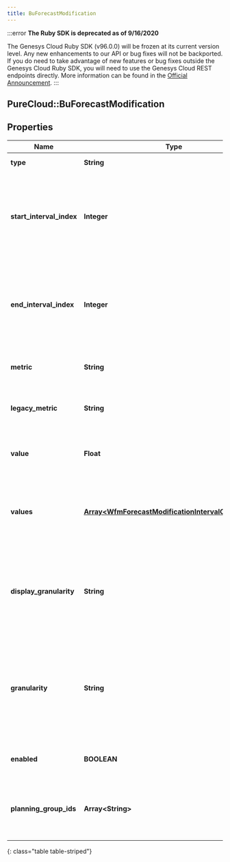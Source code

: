 ```yaml
---
title: BuForecastModification
---
```


:::error
**The Ruby SDK is deprecated as of 9/16/2020**

The Genesys Cloud Ruby SDK (v96.0.0) will be frozen at its current version level. Any new enhancements to our API or bug fixes will not be backported. If you do need to take advantage of new features or bug fixes outside the Genesys Cloud Ruby SDK, you will need to use the Genesys Cloud REST endpoints directly. More information can be found in the [Official Announcement](https://developer.mypurecloud.com/forum/t/announcement-genesys-cloud-ruby-sdk-end-of-life/8850).
:::


## PureCloud::BuForecastModification

## Properties

|Name | Type | Description | Notes|
|------------ | ------------- | ------------- | -------------|
| **type** | **String** | The type of the modification | |
| **start_interval_index** | **Integer** | The number of 15 minute intervals past referenceStartDate representing the first interval to which to apply this modification. Must be null if values is populated | [optional] |
| **end_interval_index** | **Integer** | The number of 15 minute intervals past referenceStartDate representing the last interval to which to apply this modification.  Must be null if values is populated | [optional] |
| **metric** | **String** | The metric to which this modification applies | |
| **legacy_metric** | **String** | The legacy metric to which this modification applies if applicable | [optional] |
| **value** | **Float** | The value of the modification.  Must be null if \&quot;values\&quot; is populated | [optional] |
| **values** | [**Array&lt;WfmForecastModificationIntervalOffsetValue&gt;**](WfmForecastModificationIntervalOffsetValue.html) | The list of values to update.  Only applicable for grid-type modifications. Must be null if \&quot;value\&quot; is populated | [optional] |
| **display_granularity** | **String** | The client side display granularity of the modification, expressed in the ISO-8601 duration format. Periods are represented as an ISO-8601 string. For example: P1D or P1DT12H | |
| **granularity** | **String** | The actual granularity of the modification as stored behind the scenes, expressed in the ISO-8601 duration format. Periods are represented as an ISO-8601 string. For example: P1D or P1DT12H | [optional] |
| **enabled** | **BOOLEAN** | Whether the modification is enabled for the forecast | |
| **planning_group_ids** | **Array&lt;String&gt;** | The IDs of the planning groups to which this forecast modification applies.  Leave empty to apply to all | [optional] |
{: class="table table-striped"}


